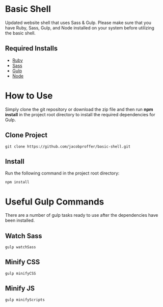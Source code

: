 # Basic Shell

Updated website shell that uses Sass &amp; Gulp. Please make sure that you have Ruby, Sass, Gulp, and Node installed on your system before utilizing the basic shell.

## Required Installs

+ [Ruby](https://www.ruby-lang.org/en/)
+ [Sass](http://sass-lang.com/)
+ [Gulp](http://gulpjs.com/)
+ [Node](https://nodejs.org/en/)

# How to Use

Simply clone the git repository or download the zip file and then run **npm install** in the project root directory to install the required dependencies for Gulp.

## Clone Project

    git clone https://github.com/jacobproffer/basic-shell.git

## Install

Run the following command in the project root directory:

    npm install

# Useful Gulp Commands

There are a number of gulp tasks ready to use after the dependencies have been installed.

## Watch Sass

    gulp watchSass

## Minify CSS

    gulp minifyCSS

## Minify JS

    gulp minifyScripts
